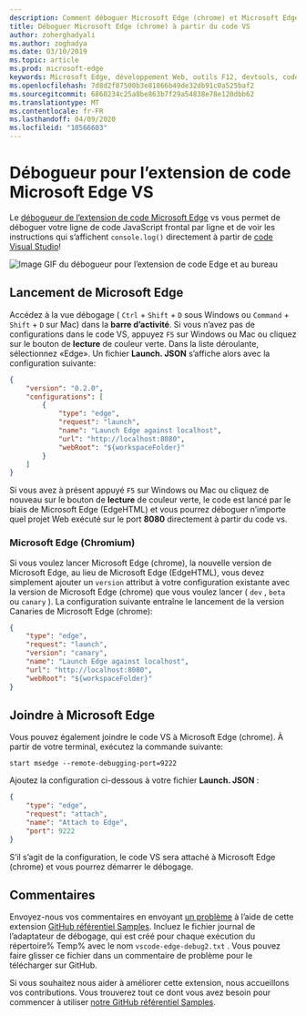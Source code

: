 ```yaml
---
description: Comment déboguer Microsoft Edge (chrome) et Microsoft Edge (EdgeHTML) du code VS
title: Déboguer Microsoft Edge (chrome) à partir du code VS
author: zoherghadyali
ms.author: zoghadya
ms.date: 03/10/2019
ms.topic: article
ms.prod: microsoft-edge
keywords: Microsoft Edge, développement Web, outils F12, devtools, code vs, code Visual Studio, débogueur
ms.openlocfilehash: 7d8d2f87500b3e81866b49de32db91c0a525baf2
ms.sourcegitcommit: 6860234c25a8be863b7f29a54838e78e120dbb62
ms.translationtype: MT
ms.contentlocale: fr-FR
ms.lasthandoff: 04/09/2020
ms.locfileid: "10566603"
---
```

# Débogueur pour l’extension de code Microsoft Edge VS

Le [débogueur de l’extension de code Microsoft Edge](https://marketplace.visualstudio.com/items?itemName=msjsdiag.debugger-for-edge) vs vous permet de déboguer votre ligne de code JavaScript frontal par ligne et de voir les instructions qui s’affichent `console.log()` directement à partir de [code Visual Studio](https://code.visualstudio.com/)!

![Image GIF du débogueur pour l’extension de code Edge et au bureau](./media/debugger-for-edge.gif)

## Lancement de Microsoft Edge

Accédez à la vue débogage ( `Ctrl`  +  `Shift`  +  `D` sous Windows ou `Command`  +  `Shift`  +  `D` sur Mac) dans la **barre d’activité**. Si vous n’avez pas de configurations dans le code VS, appuyez `F5` sur Windows ou Mac ou cliquez sur le bouton de **lecture** de couleur verte. Dans la liste déroulante, sélectionnez «Edge». Un fichier **Launch. JSON** s’affiche alors avec la configuration suivante:

```json
{
    "version": "0.2.0",
    "configurations": [
        {
            "type": "edge",
            "request": "launch",
            "name": "Launch Edge against localhost",
            "url": "http://localhost:8080",
            "webRoot": "${workspaceFolder}"
        }
    ]
}
```

Si vous avez à présent appuyé `F5` sur Windows ou Mac ou cliquez de nouveau sur le bouton de **lecture** de couleur verte, le code est lancé par le biais de Microsoft Edge (EdgeHTML) et vous pourrez déboguer n’importe quel projet Web exécuté sur le port **8080** directement à partir du code vs.

### Microsoft Edge (Chromium)

Si vous voulez lancer Microsoft Edge (chrome), la nouvelle version de Microsoft Edge, au lieu de Microsoft Edge (EdgeHTML), vous devez simplement ajouter un `version` attribut à votre configuration existante avec la version de Microsoft Edge (chrome) que vous voulez lancer ( `dev` , `beta` ou `canary` ). La configuration suivante entraîne le lancement de la version Canaries de Microsoft Edge (chrome):

```json
{
    "type": "edge",
    "request": "launch",
    "version": "canary",
    "name": "Launch Edge against localhost",
    "url": "http://localhost:8080",
    "webRoot": "${workspaceFolder}"
}
```

## Joindre à Microsoft Edge

Vous pouvez également joindre le code VS à Microsoft Edge (chrome). À partir de votre terminal, exécutez la commande suivante:

`start msedge --remote-debugging-port=9222`

Ajoutez la configuration ci-dessous à votre fichier **Launch. JSON** :

```json
{
    "type": "edge",
    "request": "attach",
    "name": "Attach to Edge",
    "port": 9222
}
```

S’il s’agit de la configuration, le code VS sera attaché à Microsoft Edge (chrome) et vous pourrez démarrer le débogage.

## Commentaires

Envoyez-nous vos commentaires en envoyant [un problème](https://github.com/Microsoft/vscode-edge-debug2/issues/new) à l’aide de cette extension [GitHub référentiel Samples](https://github.com/Microsoft/vscode-edge-debug2). Incluez le fichier journal de l’adaptateur de débogage, qui est créé pour chaque exécution du répertoire% Temp% avec le nom `vscode-edge-debug2.txt` . Vous pouvez faire glisser ce fichier dans un commentaire de problème pour le télécharger sur GitHub.

Si vous souhaitez nous aider à améliorer cette extension, nous accueillons vos contributions. Vous trouverez tout ce dont vous avez besoin pour commencer à utiliser [notre GitHub référentiel Samples](https://github.com/Microsoft/vscode-edge-debug2).